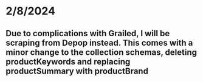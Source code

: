 # 2/8/2024

## Due to complications with Grailed, I will be scraping from Depop instead. This comes with a minor change to the collection schemas, deleting productKeywords and replacing productSummary with productBrand

